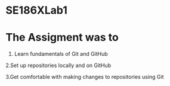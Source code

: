 # SE186XLab1
# The Assigment was to 

1. Learn fundamentals of Git and GitHub

2.Set up repositories locally and on GitHub

3.Get comfortable with making changes to repositories using Git

